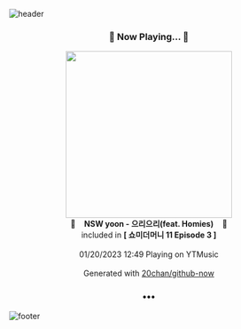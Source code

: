 ![header](https://capsule-render.vercel.app/api?type=wave&height=170&section=header&text=Hi.%20I'm%20SHIFT&fontColor=090707&fontAlignX=45&fontAlignY=65&fontSize=100)

<h3 align="center">🎵 Now Playing... 🎵</h3>
<p align="center">
  <a href="https://music.youtube.com/watch?v=CEq4_q-sKsQ">
    <img width="300" src="https://lh3.googleusercontent.com/eD_ulzogePPUMMBrAqWfCS1B2y7AR31AG0jzsuFU8L6u6vZv7jyF9h2P_HPhB7KubrnF1LzqaN_vq73M">
  </a>
  <br>
  🎵&nbsp&nbsp&nbsp <b>NSW yoon - 으리으리(feat. Homies)</b> &nbsp&nbsp&nbsp🎵
  <br>
  included in <b>[ 쇼미더머니 11 Episode 3 ]</b>
  
  <br />
  <br />
  01/20/2023 12:49 Playing on YTMusic
  <br />
  <br />
  Generated with <a href="https://github.com/20chan/github-now">20chan/github-now</a>
</p>

<h3 align="center">•••</h3>

![footer](https://capsule-render.vercel.app/api?type=wave&height=150&section=footer)

